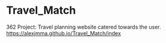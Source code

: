 # Travel_Match
362 Project: Travel planning website catered towards the user. <br>
https://alexjmma.github.io/Travel_Match/index
